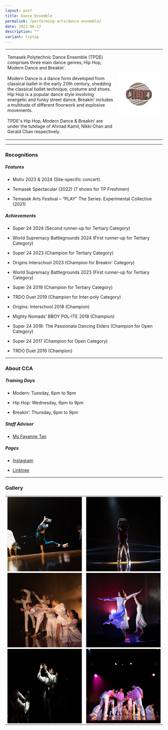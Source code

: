 ```yaml
---
layout: post
title: Dance Ensemble
permalink: /performing-arts/dance-ensemble/
date: 2022-06-17
description: ""
variant: tiptap
---
```

<table style="minWidth: 50px">
<colgroup>
<col>
<col>
</colgroup>
<tbody>
<tr>
<td rowspan="1" colspan="1">
<p>Temasek Polytechnic Dance Ensemble (TPDE) comprises three main dance genres;
Hip Hop, Modern Dance and Breakin’.
<br>
<br>Modern Dance is a dance form developed from classical ballet in the early
20th century, shedding the classical ballet technique, costume and shoes.
Hip Hop is a popular dance style involving energetic and funky street dance.
Breakin’ includes a multitude of different floorwork and explosive movements.
<br>
<br>TPDE's Hip Hop, Modern Dance &amp; Breakin’ are under the tutelage of
Ahmad Kamil, Nikki Chan and Gerald Chan respectively.</p>
</td>
<td rowspan="1" colspan="1">
<div class="isomer-image-wrapper">
<img style="display:block;margin-left:auto;margin-right:auto;" height="auto" width="100%" alt="DE" src="/images/Arts/DE/DE_logo.png">
</div>
</td>
</tr>
</tbody>
</table>
<hr>
<h3>Recognitions</h3>
<h5>Features</h5>
<ul data-tight="true" class="tight">
<li>
<p>Motiv 2023 &amp; 2024 (Site-specific concert)</p>
</li>
<li>
<p>Temasek Spectacular (2022) (7 shows for TP Freshmen)</p>
</li>
<li>
<p>Temasek Arts Festival – “PLAY” The Series: Experimental Collective (2021)</p>
</li>
</ul>
<h5>Achievements</h5>
<ul data-tight="true" class="tight">
<li>
<p>Super 24 2024 (Second runner-up for Tertiary Category)</p>
</li>
<li>
<p>World Supremacy Battlegrounds 2024 (First runner-up for Tertiary Category)</p>
</li>
<li>
<p>Super 24 2023 (Champion for Tertiary Category)</p>
</li>
<li>
<p>Origins Interschool 2023 (Champion for Breakin' Category)</p>
</li>
<li>
<p>World Supremacy Battlegrounds 2023 (First runner-up for Tertiary Category)</p>
</li>
<li>
<p>Super 24 2019 (Champion for Tertiary Category)</p>
</li>
<li>
<p>TRDO Duet 2019 (Champion for Inter-poly Category)</p>
</li>
<li>
<p>Origins: Interschool 2018 (Champion)</p>
</li>
<li>
<p>Mighty Nomads' BBOY POL-ITE 2018 (Champion)</p>
</li>
<li>
<p>Super 24 2018: The Passionate Dancing Elders (Champion for Open Category)</p>
</li>
<li>
<p>Super 24 2017 (Champion for Open Category)</p>
</li>
<li>
<p>TRDO Duet 2016 (Champion)</p>
</li>
</ul>
<hr>
<h3>About CCA</h3>
<h5>Training Days</h5>
<ul data-tight="true" class="tight">
<li>
<p>Modern: Tuesday, 6pm to 9pm</p>
</li>
<li>
<p>Hip Hop: Wednesday, 6pm to 9pm</p>
</li>
<li>
<p>Breakin’: Thursday, 6pm to 9pm</p>
</li>
</ul>
<h5>Staff Advisor</h5>
<ul data-tight="true" class="tight">
<li>
<p><a href="mailto:Fayanne_Tan@tp.edu.sg" rel="noopener noreferrer nofollow" target="_blank">Ms Fayanne Tan</a>
</p>
</li>
</ul>
<h5>Pages</h5>
<ul data-tight="true" class="tight">
<li>
<p><a href="https://www.instagram.com/tpdeofficial" rel="noopener noreferrer nofollow" target="_blank">Instagram</a>
</p>
</li>
<li>
<p><a href="https://linktr.ee/tpdeofficial" rel="noopener noreferrer nofollow" target="_blank">Linktree</a>
</p>
</li>
</ul>
<hr>
<h3>Gallery</h3>
<table style="minWidth: 50px">
<colgroup>
<col>
<col>
</colgroup>
<tbody>
<tr>
<td rowspan="1" colspan="1">
<div class="isomer-image-wrapper">
<img style="display:block;margin-left:auto;margin-right:auto;" height="auto" width="100%" alt="DE" src="/images/Arts/DE/DE_pic_1.jpg">
</div>
</td>
<td rowspan="1" colspan="1">
<div class="isomer-image-wrapper">
<img style="display:block;margin-left:auto;margin-right:auto;" height="auto" width="100%" alt="DE" src="/images/Arts/DE/DE_pic_2.jpg">
</div>
</td>
</tr>
<tr>
<td rowspan="1" colspan="1">
<div class="isomer-image-wrapper">
<img style="display:block;margin-left:auto;margin-right:auto;" height="auto" width="100%" alt="DE" src="/images/Arts/DE/DE_pic_3.jpg">
</div>
</td>
<td rowspan="1" colspan="1">
<div class="isomer-image-wrapper">
<img style="display:block;margin-left:auto;margin-right:auto;" height="auto" width="100%" alt="DE" src="/images/Arts/DE/DE_pic_4.jpg">
</div>
</td>
</tr>
<tr>
<td rowspan="1" colspan="1">
<div class="isomer-image-wrapper">
<img style="display:block;margin-left:auto;margin-right:auto;" height="auto" width="100%" alt="DE" src="/images/Arts/DE/DE_pic_5.jpg">
</div>
</td>
<td rowspan="1" colspan="1">
<div class="isomer-image-wrapper">
<img style="display:block;margin-left:auto;margin-right:auto;" height="auto" width="100%" alt="DE" src="/images/Arts/DE/DE_pic_6.jpg">
</div>
</td>
</tr>
</tbody>
</table>
<p></p>